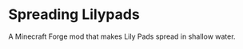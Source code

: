 Spreading Lilypads
==================

A Minecraft Forge mod that makes Lily Pads spread in shallow water.
